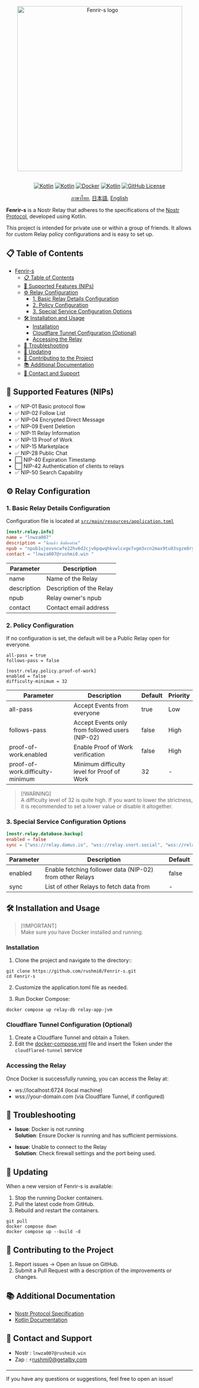 <div align="center">

  <picture>
    <source media="(prefers-color-scheme: dark)" srcset="https://raw.githubusercontent.com/rushmi0/Fenrir-s/main/doc/img/logo-1.png" width="445">
    <img alt="Fenrir-s logo" src="https://raw.githubusercontent.com/rushmi0/Fenrir-s/main/doc/img/logo-0.png" width="445">
  </picture>

</div>
<br>

<div align="center">

[![Kotlin](https://img.shields.io/badge/kotlin-1.9.23-blue.svg?logo=kotlin)](http://kotlinlang.org)
[![Kotlin](https://img.shields.io/badge/GraalVM-21.0.2-blue.svg?logo=github)](https://github.com/graalvm/graalvm-ce-builds/releases/tag/jdk-21.0.2)
[![Docker](https://img.shields.io/badge/docker-4.33.1-blue.svg?logo=docker)](http://kotlinlang.org)
[![Kotlin](https://img.shields.io/badge/sonarqube-10.3-blue.svg?logo=sonarqube)](http://kotlinlang.org)
[![GitHub License](https://img.shields.io/badge/license-MIT-blue.svg?style=flat)](https://github.com/rushmi0/Fenrir-s/blob/main/LICENSE)


[ภาษาไทย](https://github.com/rushmi0/Fenrir-s/blob/main/README.md), [日本語](https://github.com/rushmi0/Fenrir-s/blob/main/doc/README-JP.md), [English](https://github.com/rushmi0/Fenrir-s/blob/main/doc/README-EN.md)
</div>


**Fenrir-s** is a Nostr Relay that adheres to the specifications of the [Nostr Protocol](https://github.com/nostr-protocol/nostr), developed using Kotlin.

This project is intended for private use or within a group of friends. It allows for custom Relay policy configurations and is easy to set up.

## 📋 Table of Contents
- [Fenrir-s](#fenrir-s)
   - [📋 Table of Contents](#-table-of-contents)
   - [🚀 Supported Features (NIPs)](#-supported-features-nips)
   - [⚙️ Relay Configuration](#-relay-configuration)
      - [1. Basic Relay Details Configuration](#1-basic-relay-details-configuration)
      - [2. Policy Configuration](#2-policy-configuration)
      - [3. Special Service Configuration Options](#3-special-service-configuration-options)
   - [🛠 Installation and Usage](#-installation-and-usage)
      - [Installation](#installation)
      - [Cloudflare Tunnel Configuration (Optional)](#cloudflare-tunnel-configuration-optional)
      - [Accessing the Relay](#accessing-the-relay)
   - [🔧 Troubleshooting](#-troubleshooting)
   - [🔄 Updating](#-updating)
   - [👥 Contributing to the Project](#-contributing-to-the-project)
   - [📚 Additional Documentation](#-additional-documentation)
   - [💬 Contact and Support](#-contact-and-support)

## 🚀 Supported Features (NIPs)

- ✅ NIP-01 Basic protocol flow
- ✅ NIP-02 Follow List
- ✅ NIP-04 Encrypted Direct Message
- ✅ NIP-09 Event Deletion
- ✅ NIP-11 Relay Information
- ✅ NIP-13 Proof of Work
- ✅ NIP-15 Marketplace
- ✅ NIP-28 Public Chat
- ⬜ NIP-40 Expiration Timestamp
- ⬜ NIP-42 Authentication of clients to relays
- ✅ NIP-50 Search Capability

## ⚙️ Relay Configuration

### 1. Basic Relay Details Configuration

Configuration file is located at [`src/main/resources/application.toml`](src/main/resources/application.toml)
```toml
[nostr.relay.info]
name = "lnwza007"
description = "นึกแล้ว มึงต้องอ่าน"
npub = "npub1ujevvncwfe22hv6d2cjv6pqwqhkvwlcvge7vgm3vcn2max9tu03sgze8ry"
contact = "lnwza007@rushmi0.win "
```

|Parameter	|Description|
|-------------|--------------------------------|
|name	|Name of the Relay|
|description	|Description of the Relay|
|npub	|Relay owner's npub|
|contact	|Contact email address|

### 2. Policy Configuration
If no configuration is set, the default will be a Public Relay open for everyone.

```toml[nostr.relay.policy]
all-pass = true
follows-pass = false

[nostr.relay.policy.proof-of-work]
enabled = false
difficulty-minimum = 32
```

| Parameter                      | Description                                             | Default	 | Priority |
|----------------------------------|------------------------------------------------------|-------------|----------------|
|all-pass	|Accept Events from everyone	|true	|Low|
|follows-pass	|Accept Events only from followed users (NIP-02)	|false	|High|
|proof-of-work.enabled	|Enable Proof of Work verification	|false	|High|
|proof-of-work.difficulty-minimum	|Minimum difficulty level for Proof of Work	|32|	-|

>[!WARNING]\
>A difficulty level of 32 is quite high. If you want to lower the strictness, it is recommended to set a lower value or disable it altogether.

### 3. Special Service Configuration Options

```toml
[nostr.relay.database.backup]
enabled = false
sync = ["wss://relay.damus.io", "wss://relay.snort.social", "wss://relay.siamstr.com", "wss://relay.notoshi.win"]
```

| Parameter	|Description|	Default |
|-------------|-------------------------------------------------------------------------|-------------|
|enabled	|Enable fetching follower data (NIP-02) from other Relays	|false|
|sync	|List of other Relays to fetch data from	|-|

## 🛠 Installation and Usage
>[!IMPORTANT]\
>Make sure you have Docker installed and running.

### Installation
1. Clone the project and navigate to the directory::

```shell
git clone https://github.com/rushmi0/Fenrir-s.git
cd Fenrir-s
```

2. Customize the application.toml file as needed.

3. Run Docker Compose:

```shell
docker compose up relay-db relay-app-jvm
```

### Cloudflare Tunnel Configuration (Optional)

1. Create a Cloudflare Tunnel and obtain a Token.
2. Edit the [docker-compose.yml](docker-compose.yml) file and insert the Token under the `cloudflared-tunnel` service

### Accessing the Relay
Once Docker is successfully running, you can access the Relay at:

- ws://localhost:6724 (local machine)
- wss://your-domain.com (via Cloudflare Tunnel, if configured)

## 🔧 Troubleshooting

- **Issue**: Docker is not running\
**Solution**: Ensure Docker is running and has sufficient permissions.

- **Issue**: Unable to connect to the Relay\
**Solution**: Check firewall settings and the port being used.

## 🔄 Updating
When a new version of Fenrir-s is available:

1. Stop the running Docker containers.
2. Pull the latest code from GitHub.
3. Rebuild and restart the containers.

```shell
git pull
docker compose down
docker compose up --build -d
```
## 👥 Contributing to the Project
1. Report issues -> Open an Issue on GitHub.
2. Submit a Pull Request with a description of the improvements or changes.

## 📚 Additional Documentation
- [Nostr Protocol Specification](https://github.com/nostr-protocol/nips)
- [Kotlin Documentation](https://kotlinlang.org/docs/home.html)

## 💬 Contact and Support

- Nostr : `lnwza007@rushmi0.win`
- Zap : ⚡rushmi0@getalby.com

--- 
If you have any questions or suggestions, feel free to open an issue!

